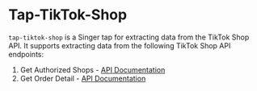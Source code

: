 # Tap-TikTok-Shop

`tap-tiktok-shop` is a Singer tap for extracting data from the TikTok Shop API. It supports extracting data from the following TikTok Shop API endpoints:
1. Get Authorized Shops - [API Documentation](https://partner.tiktokshop.com/docv2/page/6507ead7b99d5302be949ba9?external_id=6507ead7b99d5302be949ba9)
2. Get Order Detail - [API Documentation](https://partner.tiktokshop.com/docv2/page/650aa8ccc16ffe02b8f167a0?external_id=650aa8ccc16ffe02b8f167a0)





